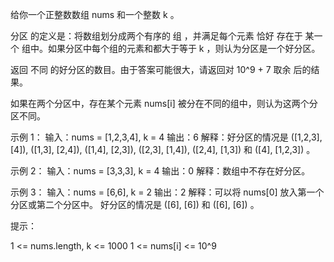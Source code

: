 给你一个正整数数组 nums 和一个整数 k 。

分区 的定义是：将数组划分成两个有序的 组 ，并满足每个元素 恰好 存在于 某一个 组中。如果分区中每个组的元素和都大于等于 k
，则认为分区是一个好分区。

返回 不同 的好分区的数目。由于答案可能很大，请返回对 10^9 + 7 取余 后的结果。

如果在两个分区中，存在某个元素 nums[i] 被分在不同的组中，则认为这两个分区不同。

示例 1：
输入：nums = [1,2,3,4], k = 4
输出：6
解释：好分区的情况是 ([1,2,3], [4]), ([1,3], [2,4]), ([1,4], [2,3]), ([2,3], [1,4]), ([2,4], [1,3]) 和 ([4], [1,2,3]) 。

示例 2：
输入：nums = [3,3,3], k = 4
输出：0
解释：数组中不存在好分区。

示例 3：
输入：nums = [6,6], k = 2
输出：2
解释：可以将 nums[0] 放入第一个分区或第二个分区中。
好分区的情况是 ([6], [6]) 和 ([6], [6]) 。

提示：

1 <= nums.length, k <= 1000
1 <= nums[i] <= 10^9

